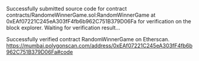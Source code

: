 Successfully submitted source code for contract
contracts/RandomeWinnerGame.sol:RandomWinnerGame at 0xEAf07221C245eA303fF4fb6b962C751B379D06Fa
for verification on the block explorer. Waiting for verification result...

Successfully verified contract RandomWinnerGame on Etherscan.
https://mumbai.polygonscan.com/address/0xEAf07221C245eA303fF4fb6b962C751B379D06Fa#code
